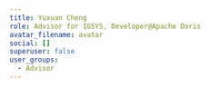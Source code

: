 ```yaml
---
title: Yuxuan Cheng
role: Advisor for IGSYS, Developer@Apache Doris
avatar_filename: avatar
social: []
superuser: false
user_groups:
  - Advisor
---
```

